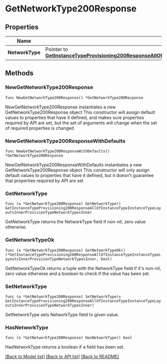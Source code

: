 # GetNetworkType200Response

## Properties

Name | Type | Description | Notes
------------ | ------------- | ------------- | -------------
**NetworkType** | Pointer to [**GetInstanceTypeProvisioning200ResponseAllOfInstanceTypeInstanceTypeLayoutsInnerProvisionTypeNetworkTypesInner**](GetInstanceTypeProvisioning200ResponseAllOfInstanceTypeInstanceTypeLayoutsInnerProvisionTypeNetworkTypesInner.md) |  | [optional] 

## Methods

### NewGetNetworkType200Response

`func NewGetNetworkType200Response() *GetNetworkType200Response`

NewGetNetworkType200Response instantiates a new GetNetworkType200Response object
This constructor will assign default values to properties that have it defined,
and makes sure properties required by API are set, but the set of arguments
will change when the set of required properties is changed

### NewGetNetworkType200ResponseWithDefaults

`func NewGetNetworkType200ResponseWithDefaults() *GetNetworkType200Response`

NewGetNetworkType200ResponseWithDefaults instantiates a new GetNetworkType200Response object
This constructor will only assign default values to properties that have it defined,
but it doesn't guarantee that properties required by API are set

### GetNetworkType

`func (o *GetNetworkType200Response) GetNetworkType() GetInstanceTypeProvisioning200ResponseAllOfInstanceTypeInstanceTypeLayoutsInnerProvisionTypeNetworkTypesInner`

GetNetworkType returns the NetworkType field if non-nil, zero value otherwise.

### GetNetworkTypeOk

`func (o *GetNetworkType200Response) GetNetworkTypeOk() (*GetInstanceTypeProvisioning200ResponseAllOfInstanceTypeInstanceTypeLayoutsInnerProvisionTypeNetworkTypesInner, bool)`

GetNetworkTypeOk returns a tuple with the NetworkType field if it's non-nil, zero value otherwise
and a boolean to check if the value has been set.

### SetNetworkType

`func (o *GetNetworkType200Response) SetNetworkType(v GetInstanceTypeProvisioning200ResponseAllOfInstanceTypeInstanceTypeLayoutsInnerProvisionTypeNetworkTypesInner)`

SetNetworkType sets NetworkType field to given value.

### HasNetworkType

`func (o *GetNetworkType200Response) HasNetworkType() bool`

HasNetworkType returns a boolean if a field has been set.


[[Back to Model list]](../README.md#documentation-for-models) [[Back to API list]](../README.md#documentation-for-api-endpoints) [[Back to README]](../README.md)


